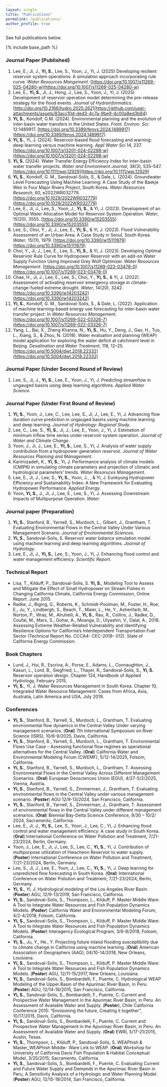 ```yaml
---
layout: single
title: "Publications"
permalink: /publications/
author_profile: true
---
```


<!-- You can list highlights here or link to the auto-generated collection pages. -->
See full publications below. 

{% include base_path %}

### Journal Paper (Published)
  1. Lee, E.; Ji, J., **Yi, S.**, Lee, S., Yoon, J., Yi, J. (2025) Developing resilient reservoir system operations: A simulation approach incorporating rule curve. _Water Resources Mangement_. [https://doi.org/10.1007/s11269-025-04280-w](https://doi.org/10.1007/s11269-025-04280-w)
  2. Lee, E., **Yi, S.**, Ji, J., Hong, J., Lee, S., Yoon, J., Yi, J. (2025) Development of reservoir operation model determining the pre-release strategy for the flood events. _Journal of Hydroinformatics_. [http://doi.org/10.2166/hydro.2025.262](https://github.com/user-attachments/assets/83acc10d-ded3-4c7a-9be9-4c00a8ed3b84)
  3. **Yi, S.**, Kondolf, G.M. (2024). Environmental planning and the evolution of inter-basin water transfers in the United States. _Front. Environ. Sci_. 12:1489917. [https://doi.org/10.3389/fenvs.2024.1489917](https://doi.org/10.3389/fenvs.2024.1489917)    
  4. **Yi, S.**, Yi, J. (2024). Reservoir-based flood forecasting and warning: deep learning versus machine learning. _Appl Water Sci_ 14, 237. [https://doi.org/10.1007/s13201-024-02298-w](https://doi.org/10.1007/s13201-024-02298-w)
  5. **Yi, S.** (2024). Water Transfer Energy Efficiency Index for inter-basin water transfer projects. _Water and Environment Journal_, 38(3), 535–547. [https://doi.org/10.1111/wej.12929](https://doi.org/10.1111/wej.12929) 
  6. **Yi, S.**, Kondolf, G. M., Sandoval-Solis, S., & Dale, L. (2024). Groundwater Level Forecasting Using Machine Learning: A Case Study of the Baekje Weir in Four Major Rivers Project, South Korea. _Water Resources Research_, 60, e2022WR032779. [https://doi.org/10.1029/2022WR032779](https://doi.org/10.1029/2022WR032779) 
  7. Lee, E., Ji, J., Lee, S., Yoon, J., **Yi, S.**, & Yi, J. (2023). Development of an Optimal Water Allocation Model for Reservoir System Operation. _Water_, 15(20), 3555. [https://doi.org/10.3390/w15203555](https://doi.org/10.3390/w15203555) 
  8. Lee, S., Choi, Y., Ji, J., Lee, E., **Yi, S.**, & Yi, J. (2023). Flood Vulnerability Assessment of an Urban Area: A Case Study in Seoul, South Korea. _Water_, 15(11), 1979. [https://doi.org/10.3390/w15111979](https://doi.org/10.3390/w15111979) 
  9. Choi, Y., Ji, J., Lee, E., Lee, S., **Yi, S.**, & Yi, J. (2023). Developing Optimal Reservoir Rule Curve for Hydropower Reservoir with an add-on Water Supply Function Using Improved Grey Wolf Optimizer. _Water Resources Management_. [https://doi.org/10.1007/s11269-023-03478-0](https://doi.org/10.1007/s11269-023-03478-0) 
  10. Chae, H., Ji, J., Lee, E., Lee, S., Choi, Y., **Yi, S.**, & Yi, J. (2022). Assessment of activating reservoir emergency storage in climate-change-fueled extreme drought. _Water_, 14(20), 3242. [https://doi.org/10.3390/w14203242](https://doi.org/10.3390/w14203242) 
  11. **Yi, S.**, Kondolf, G. M., Sandoval-Solis, S., & Dale, L. (2022). Application of machine learning-based energy use forecasting for inter-basin water transfer project. In _Water Resources Management_. [https://doi.org/10.1007/s11269-022-03326-7](https://doi.org/10.1007/s11269-022-03326-7) 
  12. Yang, L., Bai, X., Zheng Khanna, N., **Yi, S.**, Hu, Y., Deng, J., Gao, H., Tuo, L., Xiang, S., & Zhou, N. (2018). Water evaluation and planning (WEAP) model application for exploring the water deficit at catchment level in Beijing. _Desalination and Water Treatment_, 118, 12–25. [https://doi.org/10.5004/dwt.2018.22332](https://doi.org/10.5004/dwt.2018.22332)

### Journal Paper (Under Second Round of Review)
  1.  Lee, S., Ji, J., **Yi, S.**, Lee, E., Yoon, J., Yi, J. Predicting streamflow in ungauged basins using deep learning algorithms. _Applied Water Science_. 
     
### Journal Paper (Under First Round of Review)
  1.	**Yi, S.**, Yoon, J., Lee, C., Lee, Lee, S., Ji, J., Lee, E., Yi, J. Advancing flow duration curve prediction in ungauged basins using machine learning and deep learning. _Journal of Hydrology: Regional Study_.
  2.	Lee, C., Lee, S., **Yi, S.**, Ji, J., Lee, E., Yoon, J., Yi, J. Estimation of minimum inflow time series under reservoir system operation. _Journal of Water and Climate Change_.
  3.	Yoon, J., Ji, J., Lee, E., **Yi, S.**, Lee, S., Yi, J. Analysis of water supply contribution from a hydropower generation reservoir. _Journal of Water Resources Planning and Management_.
  4.	Karimizadeh, K., **Yi, S.**, Yi, J. Performance analysis of climate models (CMIP6) in simulating climate parameters and projection of climatic and hydrological parameters’ trends. _Water Resoruces Management_.
  5.	Lee, E., Ji, J., Lee, S., **Yi, S.**, Yoon, J., , & Yi, J. Eunkyung Hydropower Efficiency and Sustainability Index: A New Framework for Evaluating Hydropower Performance. _Applied Energy_.
  6.	Yoon, **Yi, S.**, J., Ji, J., Lee, E., Lee, S., Yi, J. Assessing Downstream Impacts of Multipurpose Operation. _Water_.
   
### Journal paper (Preparation)
  1.	**Yi, S.**, Stanford, B., Yarnell, S., Murdoch, L., Gilbert, J., Grantham, T. Evaluating Environmental Flows in the Central Valley Under Various Management Scenario. _Journal of Environmental Sciences_. 
  2.	**Yi, S.**, Sandoval-Solis, S. Reservoir water balance simulation model using machine learning and deep learning algorithms. _Journal of Hydrology_.
  3.	Lee, E., Ji, J., **Yi, S.**, Lee, S., Yoon, J., Yi, J. Enhancing flood control and water management efficiency. _Scientific Report_.
  
### Technical Report 
*	Lisa, T., Kilduff, P., Sandoval-Solis, S. **Yi, S.**, Modeling Tool to Assess and Mitigate the Effect of Small Hydropower on Stream Fishes in Changing California Climate, California Energy Commission, Online Report. June 2015.
*	Radke, J., Biging, G., Roberts, K., Schmidt-Poolman, M., Foster, H., Roe, E., Ju, Y., Lindbergh, S., Beach, T., Maier, L., He, Y., Ashenfarb, M., Norton, P., Wray, M., Alruheili, A., **Yi, S.**, Rau, R., Collins, J., Radke, D., Coufal, M., Marx, S., Gohar, A., Moanga, D., Ulyashin, V., Dalal, A., 2018. Assessing Extreme Weather-Related Vulnerability and Identifying Resilience Options for California’s Interdependent Transportation Fuel Sector (Technical Report No. CCCA4- CEC-2018– 012). State of California Energy Commission.

### Book Chapters
* Lund, J., Hui, R., Escriva, A., Porse, E., Adams, L., Connaughton, J., Kasuri, L., Lord, B., Siegfried, L., Thayer, R., Sandoval-Solis, S., **Yi, S.** Reservoir operation design. Chapter 124, Handbook of Applied Hydrology, February 2015. 
* **Yi, S.**, Yi, J. Water Resources Management in South Korea. Chapter 10, Integrated Water Resource Management: Cases from Africa, Asia, Australia, Latin America and USA, July 2019.

### Conferences
* **Yi, S.**, Stanford, B., Yarnell, S., Murdoch, L., Grantham, T. Evaluating environmental flow dynamics in the Central Valley Under varying management scenarios. (**Oral**) 7th International Symposium on River Science (ISRS), 10/6-9/2025, Davis, California. 
* **Yi, S.**, Stanford, B., Yarnell, S., Murdoch, L., Grantham, T. Environmental Flows Use Case – Assessing functional flow regimes as operational alternatives for the Central Valley. (**Oral**) California Water and Environmental Modeling Forum (CWEMF), 5/12-14/2025, Folsom, California.
* **Yi, S.**, Stanford, B., Yarnell, S., Murdoch, L., Grantham, T. Assessing Environmental Flows in the Central Valley Across Different Management Scenarios. (**Oral**) European Geosciences Union (EGU), 4/27-5/2/2025, Vienna, Austria.
* **Yi, S.**, Stanford, B., Yarnell, S., Zimmerman, J., Grantham, T. Evaluating environmental flows in the Central Valley under various management scenario. (**Poster**) AGU 12/9-13/2024, San Francisco, California.
* **Yi, S.**, Stanford, B., Yarnell, S., Zimmerman, J., Grantham, T. Assessment of environmental flows in the Central Valley under different management scenarios. (**Oral**) Biennial Bay-Delta Science Conference, 9/30 – 10/2/ 2024, Sacramento, California.
* Lee, E., Ji, J., **Yi, S.**, Lee, S., Yoon, J., Lee, C., Yi, J. Enhancing flood control and water management efficiency: A case study in South Korea. (**Oral**) International Conference on Water Pollution and Treatment, 7/21-23/2024, Berlin, Germany.
* Yoon, J., Lee, E., Ji, J., Lee, S., Lee, C., **Yi, S.**, Yi, J. Contribution of multipurpose utilization of Hwacheon Reservoir to water supply. (**Poster**) International Conference on Water Pollution and Treatment, 7/21-23/2024, Berlin, Germany.
* Lee, S., Ji, J., Lee, E., Yoon, J., Lee, C., **Yi, S.**, Yi, J. Deep learning for unpredicted flow forecasting in South Korea. (**Oral**) International Conference on Water Pollution and Treatment, 7/21-23/2024, Berlin, Germany.
* **Yi, S.**, Yi, J. Hydrological modeling of the Los Angeles River Basin. (**Poster**) AGU, 12/9-13/2019, San Francisco, California. 
* **Yi, S.**, Sandoval-Solis, S., Thompson, L., Kilduff, P. Master Middle Ware: A Tool to Integrate Water Resources and Fish Population Dynamics Models. (**Poster**) California Water and Environmental Modeling Forum, 4/2-4/2018, Folsom, California.
* **Yi, S.**, Sandoval-Solis, S., Thompson, L., Kilduff, P. Master Middle Ware: A Tool to Integrate Water Resources and Fish Population Dynamics Models. (**Poster**) Interagency Ecological Program, 3/6-8/2018, Folsom, California.
* **Yi, S.**, Ju, Y., He., Y. Projecting future inland flooding susceptibility due to climate change in California using machine learning. (**Oral**) American Association of Geographers (AAG), 04/10-14/2018, New Orleans, Louisiana.
* **Yi, S.**, Sandoval-Solis, S., Thompson, L., Kilduff, P. Master Middle Ware: A Tool to Integrate Water Resources and Fish Population Dynamics Models. (**Poster**) AGU, 12/11-15/2017, New Orleans, Louisiana.
* **Yi, S.**, Sandoval-Solis, S., Bombardelli, F., Puente, C. Hydrological WEAP Modeling of the Upper Basin of the Apurimac River Basin, in Peru. (**Poster**) AGU, 12/14-18/2015, San Francisco, California. 
* **Yi, S.**, Sandoval-Solis, S., Bombardelli, F., Puente, C. Current and Prospective Water Management in the Apurimac River Basin, in Peru. An Assessment of Available Water and Supply. (**Poster**), Chile California Conference 2015: “Envisioning the future, Creating it together”, 10/17/2015, Davis, California. 
* **Yi, S.**, Sandoval-Solis, S., Bombardelli, F., Puente, C. Current and Prospective Water Management in the Apurimac River Basin, in Peru. An Assessment of Available Water and Supply. (**Oral**) EWRI, 5/17-21/2015, Austin, Texas.
* **Yi, S.**, Thompson, L., Kilduff, P., Sandoval-Solis, S. WEAPhish & Master_WEAPhish Middle- Ware Link to WEAP. (**Oral**) Workshop for University of California Davis Fish Population & Habitat Conceptual Model, 3/25/2015, Sacramento, California. 
* **Yi, S.**, Sandoval-Solis, S., Bombardelli, F., Puente, C. Evaluating Current and Future Water Supply and Demands in the Apurimac River Basin in Peru, A Sensitivity Analysis of a Hydrologic and Water Planning Model. (**Poster**) AGU, 12/15-19/2014, San Francisco, California. 
